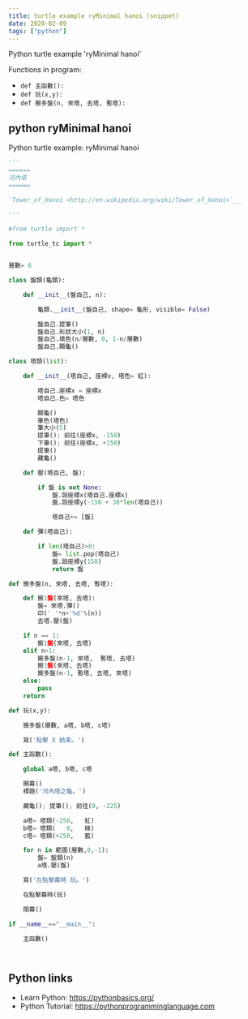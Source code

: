 ```yaml
---
title: turtle example ryMinimal hanoi (snippet)
date: 2020-02-09
tags: ["python"]
---
```

Python turtle example 'ryMinimal hanoi'

Functions in program: 
* `def 主函數():`
* `def 玩(x,y):`
* `def 搬多盤(n, 來塔, 去塔, 暫塔):`

## python ryMinimal hanoi

Python turtle example: ryMinimal hanoi

```python
'''
======
河內塔
======

`Tower_of_Hanoi <http://en.wikipedia.org/wiki/Tower_of_Hanoi>`__

'''

#from turtle import *

from turtle_tc import *


層數= 6

class 盤類(龜類):

    def __init__(盤自己, n):

        龜類.__init__(盤自己, shape= 龜形, visible= False)

        盤自己.提筆()
        盤自己.形狀大小(1, n)
        盤自己.填色(n/層數, 0, 1-n/層數)
        盤自己.顯龜()

class 塔類(list):

    def __init__(塔自己, 座標x, 塔色= 紅):

        塔自己.座標x = 座標x
        塔自己.色= 塔色

        顯龜()
        筆色(塔色)
        筆大小(5)
        提筆(); 前往(座標x, -150)
        下筆(); 前往(座標x, +150)
        提筆()
        藏龜()

    def 壓(塔自己, 盤):

        if 盤 is not None:
            盤.設座標x(塔自己.座標x)
            盤.設座標y(-150 + 30*len(塔自己))

            塔自己+= [盤]

    def 彈(塔自己):

        if len(塔自己)>0:
            盤= list.pop(塔自己)
            盤.設座標y(150)
            return 盤

def 搬多盤(n, 來塔, 去塔, 暫塔):

    def 搬1盤(來塔, 去塔):
        盤= 來塔.彈()
        印(' '*n+'%d'%(n))
        去塔.壓(盤)

    if n == 1:
        搬1盤(來塔, 去塔)
    elif n>1:
        搬多盤(n-1, 來塔,  暫塔, 去塔)
        搬1盤(來塔, 去塔)
        搬多盤(n-1, 暫塔, 去塔, 來塔)
    else:
        pass
    return

def 玩(x,y):

    搬多盤(層數, a塔, b塔, c塔)

    寫('點擊 X 結束。')

def 主函數():

    global a塔, b塔, c塔

    開幕()
    標題('河內塔之龜。')

    藏龜(); 提筆(); 前往(0, -225)

    a塔= 塔類(-250,   紅)
    b塔= 塔類(   0,   綠)
    c塔= 塔類(+250,   藍)

    for n in 範圍(層數,0,-1):
        盤= 盤類(n)
        a塔.壓(盤)

    寫('在點擊幕時 玩。')

    在點擊幕時(玩)

    閉幕()

if __name__=="__main__":

    主函數()




```

## Python links

- Learn Python: https://pythonbasics.org/
- Python Tutorial: https://pythonprogramminglanguage.com
